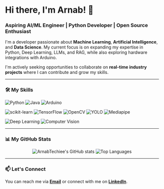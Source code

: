 # Hi there, I'm Arnab! 👋

### Aspiring AI/ML Engineer | Python Developer | Open Source Enthusiast

I'm a developer passionate about **Machine Learning**, **Artificial Intelligence**, and **Data Science**. My current focus is on expanding my expertise in Python, Deep Learning, LLMs, and RAG, while also exploring hardware integrations with Arduino.

I'm actively seeking opportunities to collaborate on **real-time industry projects** where I can contribute and grow my skills.

---

### 🛠️ My Skills

<p align="left">
  <img src="https://img.shields.io/badge/Python-3776AB?style=for-the-badge&logo=python&logoColor=white" alt="Python"/>
  <img src="https://img.shields.io/badge/Java-ED8B00?style=for-the-badge&logo=openjdk&logoColor=white" alt="Java"/>
  <img src="https://img.shields.io/badge/Arduino-00979D?style=for-the-badge&logo=arduino&logoColor=white" alt="Arduino"/>
</p>

<p align="left">
  <img src="https://img.shields.io/badge/scikit--learn-F7931E?style=for-the-badge&logo=scikit-learn&logoColor=white" alt="scikit-learn"/>
  <img src="https://img.shields.io/badge/TensorFlow-FF6F00?style=for-the-badge&logo=tensorflow&logoColor=white" alt="TensorFlow"/>
  <img src="https://img.shields.io/badge/OpenCV-5C3EE8?style=for-the-badge&logo=opencv&logoColor=white" alt="OpenCV"/>
  <img src="https://img.shields.io/badge/YOLO-00FFFF?style=for-the-badge&logo=yolo&logoColor=black" alt="YOLO"/>
  <img src="https://img.shields.io/badge/Mediapipe-007F7F?style=for-the-badge&logo=google&logoColor=white" alt="Mediapipe"/>
</p>

<p align="left">
  <img src="https://img.shields.io/badge/Deep Learning-B233FF?style=for-the-badge" alt="Deep Learning"/>
  <img src="https://img.shields.io/badge/Computer Vision-5F9EA0?style=for-the-badge" alt="Computer Vision"/>
</p>

---

### 📊 My GitHub Stats

<p align="center">
  <img src="https://github-readme-stats.vercel.app/api?username=ArnabTechiee&show_icons=true&theme=dracula&rank_icon=github" alt="ArnabTechiee's GitHub stats" />
  <img src="https://github-readme-stats.vercel.app/api/top-langs/?username=ArnabTechiee&layout=compact&theme=dracula" alt="Top Languages" />
</p>

---

### 📫 Let's Connect

You can reach me via [**Email**](mailto:arnabmondal8976@gmail.com) or connect with me on [**LinkedIn**](https://www.linkedin.com/in/arnab-mondal-614702277/).
